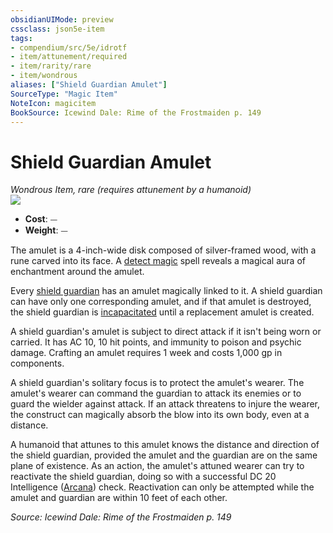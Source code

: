 ```yaml
---
obsidianUIMode: preview
cssclass: json5e-item
tags:
- compendium/src/5e/idrotf
- item/attunement/required
- item/rarity/rare
- item/wondrous
aliases: ["Shield Guardian Amulet"]
SourceType: "Magic Item"
NoteIcon: magicitem
BookSource: Icewind Dale: Rime of the Frostmaiden p. 149
---
```

# Shield Guardian Amulet
*Wondrous Item, rare (requires attunement by a humanoid)*  
![](/2-Mechanics/CLI/items/img/shield-guardian-amulet.webp#right)  

- **Cost**: ⏤
- **Weight**: ⏤

The amulet is a 4-inch-wide disk composed of silver-framed wood, with a rune carved into its face. A [detect magic](/2-Mechanics/CLI/spells/detect-magic.md) spell reveals a magical aura of enchantment around the amulet.

Every [shield guardian](/2-Mechanics/CLI/bestiary/construct/shield-guardian.md) has an amulet magically linked to it. A shield guardian can have only one corresponding amulet, and if that amulet is destroyed, the shield guardian is [incapacitated](/2-Mechanics/CLI/rules/conditions.md#incapacitated) until a replacement amulet is created.

A shield guardian's amulet is subject to direct attack if it isn't being worn or carried. It has AC 10, 10 hit points, and immunity to poison and psychic damage. Crafting an amulet requires 1 week and costs 1,000 gp in components.

A shield guardian's solitary focus is to protect the amulet's wearer. The amulet's wearer can command the guardian to attack its enemies or to guard the wielder against attack. If an attack threatens to injure the wearer, the construct can magically absorb the blow into its own body, even at a distance.

A humanoid that attunes to this amulet knows the distance and direction of the shield guardian, provided the amulet and the guardian are on the same plane of existence. As an action, the amulet's attuned wearer can try to reactivate the shield guardian, doing so with a successful DC 20 Intelligence ([Arcana](/2-Mechanics/CLI/rules/skills.md#Arcana)) check. Reactivation can only be attempted while the amulet and guardian are within 10 feet of each other.

*Source: Icewind Dale: Rime of the Frostmaiden p. 149*